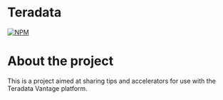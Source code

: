 # Teradata
[![NPM](https://img.shields.io/npm/l/react)](https://github.com/brdevschool/teradata/blob/main/LICENSE) 

# About the project
This is a project aimed at sharing tips and accelerators for use with the Teradata Vantage platform.
